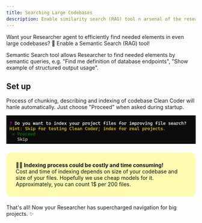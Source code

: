 ```yaml
---
title: Searching Large Codebases
description: Enable similarity search (RAG) tool n arsenal of the researcher agent to boost his performance.
---
```


Want your Researcher agent to efficiently find needed elements in even large codebases? 🚀 Enable a Semantic Search (RAG) tool!

Semantic Search tool allows Researcher to find needed elements by semantic queries, e.g. "Find me definition of database endpoints", "Show example of structured output usage".


## Set up

Process of chunking, describing and indexing of codebase Clean Coder will hanle automatically. Just choose "Proceed" when asked during startup.

![Indexing dialog](../../../assets/ask_to_index.png)

<div style="background-color: #fefbb1; border-radius: 15px; padding: 25px; margin: 20px 0; color: #111111;">
<strong>💸⏰ Indexing process could be costly and time consuming!</strong>
<br>
Cost and time of indexing depends on size of your codebase and size of your files. Hopefully we use cheap models for it. Approximately, you can count 1$ per 200 files.
</div>

That's all! Now your Researcher has supercharged navigation for big projects. ✨